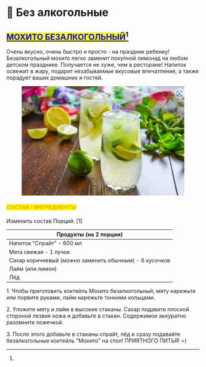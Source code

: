 # 🥛 Без алкогольные&#x20;

## [<mark style="color:blue;">МОХИТО БЕЗАЛКОГОЛЬНЫЙ</mark>](#user-content-fn-1)[^1]

Очень вкусно, очень быстро и просто - на праздник ребенку! Безалкогольный мохито легко заменит покупной лимонад на любом детском празднике. Получается не хуже, чем в ресторане! Напиток освежит в жару, подарит незабываемые вкусовые впечатления, а также порадует ваших домашних и гостей.



<figure><img src="../../.gitbook/assets/Снимок экрана 2024-05-07 225901.png" alt=""><figcaption></figcaption></figure>

#### <mark style="color:orange;">СОСТАВ / ИНГРЕДИЕНТЫ</mark>

Изменить состав Порций:  \[1]

| Продукты (на 2 порции)                                 |
| ------------------------------------------------------ |
| Напиток "Спрайт" - 600 мл                              |
| Мята свежая - 1 пучок                                  |
| Сахар коричневый (можно заменить обычным) - 6 кусочков |
| Лайм (или лимон)                                       |
| Лёд                                                    |

1\. Чтобы приготовить коктейль Мохито безалкогольный, мяту нарежьте или порвите руками, лайм нарежьте тонкими кольцами.

2\. Уложите мяту и лайм в высокие стаканы. Сахар подавите плоской стороной лезвия ножа и добавьте в стакан. Содержимое аккуратно разомните ложечкой.

3\. После этого добавьте в стаканы спрайт, лёд и сразу подавайте безалкогольные коктейль "Мохито" на стол! ПРИЯТНОГО ПИТЬЯ! =)

[^1]: 
